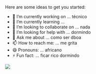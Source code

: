 Here are some ideas to get you started:

- 🔭 I’m currently working on ... técnico
- 🌱 I’m currently learning ... 
- 👯 I’m looking to collaborate on ... nada
- 🤔 I’m looking for help with ... dormindo
- 💬 Ask me about ... como ser dboa
- 📫 How to reach me: ... me grita
- 😄 Pronouns: ... africano
- ⚡ Fun fact: ... ficar rico dormindo

![](https://i.makeagif.com/media/5-10-2023/M47Nf8.gif)
